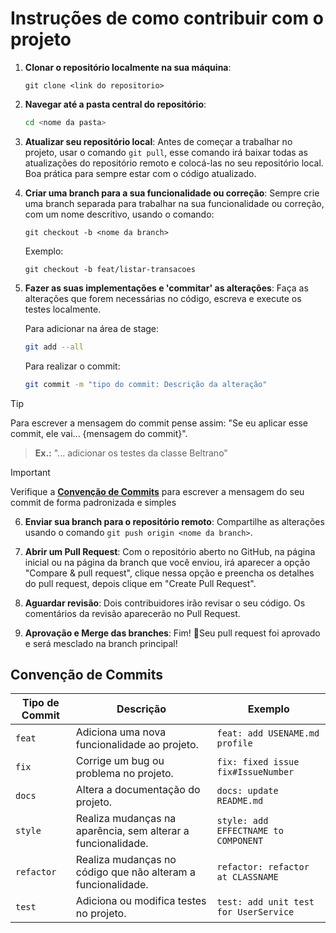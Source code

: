 # Instruções de como contribuir com o projeto

1. **Clonar o repositório localmente na sua máquina**:
    ```git
    git clone <link do repositorio>
    ```

2. **Navegar até a pasta central do repositório**:
    ```bash
    cd <nome da pasta>
    ```
3. **Atualizar seu repositório local**:
    Antes de começar a trabalhar no projeto, usar o comando `git pull`, esse comando irá baixar todas as atualizações do repositório remoto e colocá-las no seu repositório local. Boa prática para sempre estar com o código atualizado.
4. **Criar uma branch para a sua funcionalidade ou correção**:
    Sempre crie uma branch separada para trabalhar na sua funcionalidade ou correção, com um nome descritivo, usando o comando:
    ```git
    git checkout -b <nome da branch>
    ``` 
    Exemplo:
    ```git
    git checkout -b feat/listar-transacoes
    ``` 
5. **Fazer as suas implementações e 'commitar' as alterações**:
    Faça as alterações que forem necessárias no código, escreva e execute os testes localmente.
    
    Para adicionar na área de stage:
    ```bash
    git add --all
    ```
    Para realizar o commit:
    ```bash
    git commit -m "tipo do commit: Descrição da alteração"
    ``` 
>[!tip]
Para escrever a mensagem do commit pense assim: "Se eu aplicar esse commit, ele vai...  {mensagem do commit}".
>
>**Ex.:** "... adicionar os testes da classe Beltrano"
    
>[!important]
Verifique a **[Convenção de Commits](#convenção-de-commits)** para escrever a mensagem do seu commit de forma padronizada e simples

6. **Enviar sua branch para o repositório remoto**:
Compartilhe as alterações usando o comando `git push origin <nome da branch>`.

7. **Abrir um Pull Request**:
Com o repositório aberto no GitHub, na página inicial ou na página da branch que você enviou, irá aparecer a opção "Compare & pull request", clique nessa opção e preencha os detalhes do pull request, depois clique em "Create Pull Request".

8. **Aguardar revisão**:
Dois contribuidores irão revisar o seu código. Os comentários da revisão aparecerão no Pull Request.

9. **Aprovação e Merge das branches**:
Fim! 🎉Seu pull request foi aprovado e será mesclado na branch principal!


## Convenção de Commits
| Tipo de Commit |Descrição                                                            | Exemplo
| ---------------|----------------------------------------------------------------------|-----------
| `feat`         | Adiciona uma nova funcionalidade ao projeto.                         | `feat: add USENAME.md profile`
| `fix`          | Corrige um bug ou problema no projeto.                               | `fix: fixed issue fix#IssueNumber`
| `docs`         | Altera a documentação do projeto.| `docs: update README.md`
| `style`        | Realiza mudanças na aparência, sem alterar a funcionalidade.         | `style: add EFFECTNAME to COMPONENT`
| `refactor`     | Realiza mudanças no código que não alteram a funcionalidade.         | `refactor: refactor at CLASSNAME`
| `test`         | Adiciona ou modifica testes no projeto.                              | `test: add unit test for UserService`
